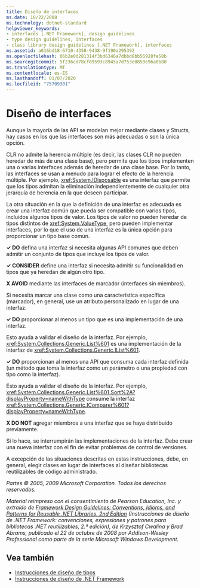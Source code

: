 ```yaml
---
title: Diseño de interfaces
ms.date: 10/22/2008
ms.technology: dotnet-standard
helpviewer_keywords:
- interfaces [.NET Framework], design guidelines
- type design guidelines, interfaces
- class library design guidelines [.NET Framework], interfaces
ms.assetid: a016bd18-6710-4358-9438-9f190a295392
ms.openlocfilehash: 06b2e0d281314f3bd6346a7dbbd8bb56928fe58b
ms.sourcegitcommit: 5f236cd78cf09593c8945a7d753e0850e96a0b80
ms.translationtype: MT
ms.contentlocale: es-ES
ms.lasthandoff: 01/07/2020
ms.locfileid: "75709301"
---
```

# <a name="interface-design"></a>Diseño de interfaces
Aunque la mayoría de las API se modelan mejor mediante clases y Structs, hay casos en los que las interfaces son más adecuadas o son la única opción.  
  
 CLR no admite la herencia múltiple (es decir, las clases CLR no pueden heredar de más de una clase base), pero permite que los tipos implementen una o varias interfaces además de heredar de una clase base. Por lo tanto, las interfaces se usan a menudo para lograr el efecto de la herencia múltiple. Por ejemplo, <xref:System.IDisposable> es una interfaz que permite que los tipos admitan la eliminación independientemente de cualquier otra jerarquía de herencia en la que deseen participar.  
  
 La otra situación en la que la definición de una interfaz es adecuada es crear una interfaz común que pueda ser compatible con varios tipos, incluidos algunos tipos de valor. Los tipos de valor no pueden heredar de tipos distintos de <xref:System.ValueType>, pero pueden implementar interfaces, por lo que el uso de una interfaz es la única opción para proporcionar un tipo base común.  
  
 **✓ DO** defina una interfaz si necesita algunas API comunes que deben admitir un conjunto de tipos que incluye los tipos de valor.  
  
 **✓ CONSIDER** define una interfaz si necesita admitir su funcionalidad en tipos que ya heredan de algún otro tipo.  
  
 **X AVOID** mediante las interfaces de marcador (interfaces sin miembros).  
  
 Si necesita marcar una clase como una característica específica (marcador), en general, use un atributo personalizado en lugar de una interfaz.  
  
 **✓ DO** proporcionar al menos un tipo que es una implementación de una interfaz.  
  
 Esto ayuda a validar el diseño de la interfaz. Por ejemplo, <xref:System.Collections.Generic.List%601> es una implementación de la interfaz de <xref:System.Collections.Generic.IList%601>.  
  
 **✓ DO** proporcionan al menos una API que consuma cada interfaz definida (un método que toma la interfaz como un parámetro o una propiedad con tipo como la interfaz).  
  
 Esto ayuda a validar el diseño de la interfaz. Por ejemplo, <xref:System.Collections.Generic.List%601.Sort%2A?displayProperty=nameWithType> consume la interfaz <xref:System.Collections.Generic.IComparer%601?displayProperty=nameWithType>.  
  
 **X DO NOT** agregar miembros a una interfaz que se haya distribuido previamente.  
  
 Si lo hace, se interrumpirán las implementaciones de la interfaz. Debe crear una nueva interfaz con el fin de evitar problemas de control de versiones.  
  
 A excepción de las situaciones descritas en estas instrucciones, debe, en general, elegir clases en lugar de interfaces al diseñar bibliotecas reutilizables de código administrado.  
  
 *Partes © 2005, 2009 Microsoft Corporation. Todos los derechos reservados.*  
  
 *Material reimpreso con el consentimiento de Pearson Education, Inc. y extraído de [Framework Design Guidelines: Conventions, Idioms, and Patterns for Reusable .NET Libraries, 2nd Edition](https://www.informit.com/store/framework-design-guidelines-conventions-idioms-and-9780321545619) (Instrucciones de diseño de .NET Framework: convenciones, expresiones y patrones para bibliotecas .NET reutilizables, 2.ª edición), de Krzysztof Cwalina y Brad Abrams, publicado el 22 de octubre de 2008 por Addison-Wesley Professional como parte de la serie Microsoft Windows Development.*  
  
## <a name="see-also"></a>Vea también

- [Instrucciones de diseño de tipos](../../../docs/standard/design-guidelines/type.md)
- [Instrucciones de diseño de .NET Framework](../../../docs/standard/design-guidelines/index.md)
